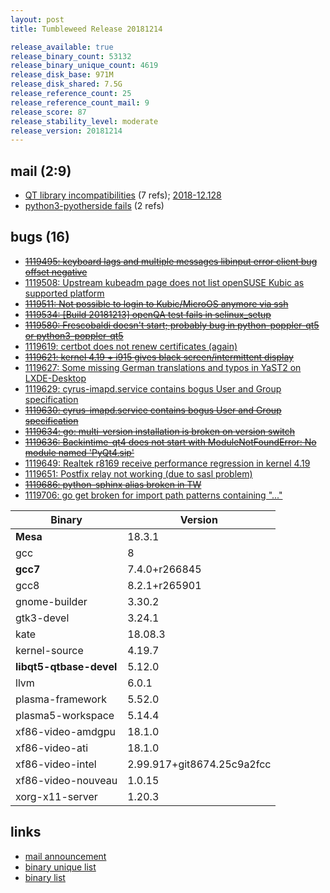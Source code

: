 ```yaml
---
layout: post
title: Tumbleweed Release 20181214

release_available: true
release_binary_count: 53132
release_binary_unique_count: 4619
release_disk_base: 971M
release_disk_shared: 7.5G
release_reference_count: 25
release_reference_count_mail: 9
release_score: 87
release_stability_level: moderate
release_version: 20181214
---
```


## mail (2:9)

- [QT library incompatibilities](https://lists.opensuse.org/opensuse-factory/2018-12/msg00111.html) (7 refs); [2018-12.128](https://lists.opensuse.org/opensuse-factory/2018-12/msg00128.html)
- [python3-pyotherside fails](https://lists.opensuse.org/opensuse-factory/2018-12/msg00117.html) (2 refs)

## bugs (16)

<!--more-->

- ~~[1119495: keyboard lags and multiple messages libinput error client bug offset negative](https://bugzilla.opensuse.org/show_bug.cgi?id=1119495)~~
- [1119508: Upstream kubeadm page does not list openSUSE Kubic as supported platform](https://bugzilla.opensuse.org/show_bug.cgi?id=1119508)
- ~~[1119511: Not possible to login to Kubic/MicroOS anymore via ssh](https://bugzilla.opensuse.org/show_bug.cgi?id=1119511)~~
- ~~[1119534: \[Build 20181213\] openQA test fails in selinux_setup](https://bugzilla.opensuse.org/show_bug.cgi?id=1119534)~~
- ~~[1119580: Frescobaldi doesn't start; probably bug in python-poppler-qt5 or python3-poppler-qt5](https://bugzilla.opensuse.org/show_bug.cgi?id=1119580)~~
- [1119619: certbot does not renew certificates (again)](https://bugzilla.opensuse.org/show_bug.cgi?id=1119619)
- ~~[1119621: kernel 4.19 + i915 gives black screen/intermittent display](https://bugzilla.opensuse.org/show_bug.cgi?id=1119621)~~
- [1119627: Some missing German translations and typos in YaST2 on LXDE-Desktop](https://bugzilla.opensuse.org/show_bug.cgi?id=1119627)
- [1119629: cyrus-imapd.service contains bogus User and Group specification](https://bugzilla.opensuse.org/show_bug.cgi?id=1119629)
- ~~[1119630: cyrus-imapd.service contains bogus User and Group specification](https://bugzilla.opensuse.org/show_bug.cgi?id=1119630)~~
- ~~[1119634: go: multi-version installation is broken on version switch](https://bugzilla.opensuse.org/show_bug.cgi?id=1119634)~~
- ~~[1119636: Backintime-qt4 does not start with ModuleNotFoundError: No module named 'PyQt4.sip'](https://bugzilla.opensuse.org/show_bug.cgi?id=1119636)~~
- [1119649: Realtek r8169 receive performance regression in kernel 4.19](https://bugzilla.opensuse.org/show_bug.cgi?id=1119649)
- [1119651: Postfix relay not working (due to sasl problem)](https://bugzilla.opensuse.org/show_bug.cgi?id=1119651)
- ~~[1119686: python-sphinx alias broken in TW](https://bugzilla.opensuse.org/show_bug.cgi?id=1119686)~~
- [1119706: go get broken for   import path patterns containing "..."](https://bugzilla.opensuse.org/show_bug.cgi?id=1119706)

Binary | Version
--- | ---
**Mesa** | 18.3.1
gcc | 8
**gcc7** | 7.4.0+r266845
gcc8 | 8.2.1+r265901
gnome-builder | 3.30.2
gtk3-devel | 3.24.1
kate | 18.08.3
kernel-source | 4.19.7
**libqt5-qtbase-devel** | 5.12.0
llvm | 6.0.1
plasma-framework | 5.52.0
plasma5-workspace | 5.14.4
xf86-video-amdgpu | 18.1.0
xf86-video-ati | 18.1.0
xf86-video-intel | 2.99.917+git8674.25c9a2fcc
xf86-video-nouveau | 1.0.15
xorg-x11-server | 1.20.3

## links

- [mail announcement](https://lists.opensuse.org/opensuse-factory/2018-12/msg00108.html)
- [binary unique list](http://download.tumbleweed.boombatower.com/20181214/rpm.unique.list)
- [binary list](http://download.tumbleweed.boombatower.com/20181214/rpm.list)
